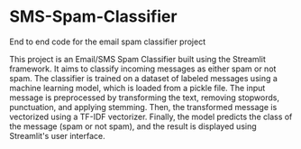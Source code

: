 # SMS-Spam-Classifier
End to end code for the email spam classifier project


This project is an Email/SMS Spam Classifier built using the Streamlit framework. It aims to classify incoming messages as either spam or not spam. The classifier is trained on a dataset of labeled messages using a machine learning model, which is loaded from a pickle file. The input message is preprocessed by transforming the text, removing stopwords, punctuation, and applying stemming. Then, the transformed message is vectorized using a TF-IDF vectorizer. Finally, the model predicts the class of the message (spam or not spam), and the result is displayed using Streamlit's user interface.

